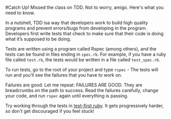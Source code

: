 #Catch Up!
Missed the class on TDD. Not to worry, amigo. Here's what you need to know.

In a nutshell, TDD  isa way that developers work to build high quality programs and prevent errors/bugs from developing in the program. Developers first write tests that check to make sure that their code is doing what it’s supposed to be doing.

Tests are written using a program called Rspec (among others), and the tests can be found in files ending in `spec.rb`. For example, if you have a ruby file called `test.rb`, the tests would be written in a file called `test_spec.rb`.

To run tests, go to the root of your project and type `rspec` - The tests will run and you'll see the failures that you have to work on.

Failures are good. Let me repeat: FAILURES ARE GOOD. They are breadcrumbs on the path to success. Read the failures carefully, change your code, and run `rspec` again until everything is passing.

Try working through the tests in [test-first ruby](http://testfirst.org/learn_ruby). It gets progressively harder, so don't get discouraged if you feel stuck!